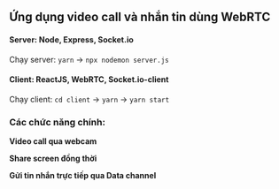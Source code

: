 ## Ứng dụng video call và nhắn tin dùng WebRTC

#### Server: Node, Express, Socket.io

Chạy server: `yarn` -> `npx nodemon server.js`

#### Client: ReactJS, WebRTC, Socket.io-client

Chạy client: `cd client` -> `yarn` -> `yarn start`

### Các chức năng chính:

**Video call qua webcam**

**Share screen đồng thời**

**Gửi tin nhắn trực tiếp qua Data channel**

